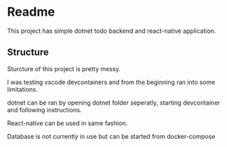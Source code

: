 # Readme

This project has simple dotnet todo backend and react-native application. 

## Structure

Sturcture of this project is pretty messy. 

I was testing vscode devcontainers and from the beginning ran into some limitations. 

dotnet can be ran by opening dotnet folder seperatly, starting devcontainer and following instructions.

React-native can be used in same fashion.

Database is not currently in use but can be started from docker-compose